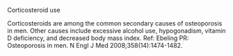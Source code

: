 Corticosteroid use

Corticosteroids are among the common secondary causes of osteoporosis in men. Other causes include excessive alcohol use, hypogonadism, vitamin D deficiency, and decreased body mass index.
  Ref: Ebeling PR: Osteoporosis in men. N Engl J Med 2008;358(14):1474-1482.